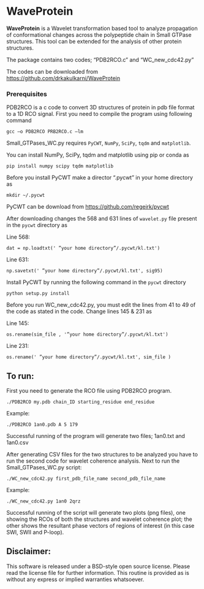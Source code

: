 # WaveProtein
**WaveProtein** is a Wavelet transformation based tool to analyze propagation of conformational changes across the polypeptide chain in Small GTPase structures. 
This tool can be extended for the analysis of other protein structures.

The package contains two codes; “PDB2RCO.c” and “WC_new_cdc42.py”

The codes can be downloaded from https://github.com/drkakulkarni/WaveProtein

### Prerequisites

PDB2RCO is a c code to convert 3D structures of protein in pdb file format to a 1D RCO signal. First you need to compile the program using following command
```
gcc –o PDB2RCO PRB2RCO.c –lm
```

Small_GTPases_WC.py requires ```PyCWT```, ```NumPy```, ```SciPy```, ```tqdm``` and ```matplotlib```.

You can install NumPy, SciPy, tqdm and matplotlib using pip or conda as
```
pip install numpy scipy tqdm matplotlib
```
Before you install PyCWT make a director “.pycwt” in your home directory as
```
mkdir ~/.pycwt
 ```
PyCWT can be download from https://github.com/regeirk/pycwt

After downloading changes the 568 and 631 lines of ```wavelet.py``` file present in the ```pycwt``` directory as 

Line 568:
```
dat = np.loadtxt(' ”your home directory”/.pycwt/kl.txt')
```
Line 631:
```
np.savetxt(' ”your home directory”/.pycwt/kl.txt', sig95)
```
Install PyCWT by running the following command in the ```pycwt``` directory
```
python setup.py install
```
Before you run WC_new_cdc42.py, you must edit the lines from 41 to 49 of the code as stated in the code. Change lines 145 & 231 as

Line 145:
```
os.rename(sim_file , '”your home directory”/.pycwt/kl.txt')
```
Line 231:
```
os.rename(' ”your home directory”/.pycwt/kl.txt', sim_file )
```

## To run:
First you need to generate the RCO file using PDB2RCO program.

```
./PDB2RCO my.pdb chain_ID starting_residue end_residue
```
Example:
```
./PDB2RCO 1an0.pdb A 5 179
```

Successful running of the program will generate two files; 1an0.txt and 1an0.csv

After generating CSV files for the two structures to be analyzed you have to run the second code for wavelet coherence analysis.
Next to run the Small_GTPases_WC.py script:
```
./WC_new_cdc42.py first_pdb_file_name second_pdb_file_name
```
Example:
```
./WC_new_cdc42.py 1an0 2qrz
```
Successful running of the script will generate two plots (png files), one showing the RCOs of both the structures and wavelet coherence plot; the other shows the resultant phase vectors of regions of interest (in this case SWI, SWII and P-loop). 

## Disclaimer:
This software is released under a BSD-style open source license. Please read the license file for further information. This routine is provided as is without any express or implied warranties whatsoever.


